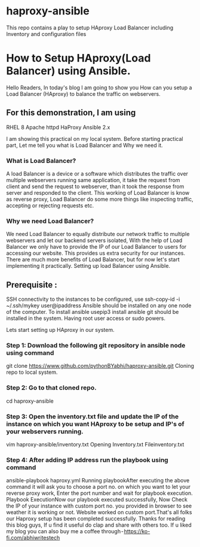 # haproxy-ansible
This repo contains a play to setup HAproxy Load Balancer including Inventory and configuration files
# How to Setup HAproxy(Load Balancer) using Ansible.
Hello Readers, In today's blog I am going to show you How can you setup a Load Balancer (HAproxy) to balance the traffic on webservers.
## For this demonstration, I am using
RHEL 8
Apache httpd
HaProxy
Ansible 2.x

I am showing this practical on my local system. Before starting practical part, Let me tell you what is Load Balancer and Why we need it.
### What is Load Balancer?
A load Balancer is a device or a software which distributes the traffic over multiple webservers running same application, it take the request from client and send the request to webserver, than it took the response from server and responded to the client. This working of Load Balancer is know as reverse proxy, Load Balancer do some more things like inspecting traffic, accepting or rejecting requests etc.
### Why we need Load Balancer?
We need Load Balancer to equally distribute our network traffic to multiple webservers and let our backend servers isolated, With the help of Load Balancer we only have to provide the IP of our Load Balancer to users for accessing our website. This provides us extra security for our instances. There are much more benefits of Load Balancer, but for now let's start implementing it practically.
Setting up load Balancer using Ansible.
## Prerequisite :
SSH connectivity to the instances to be configured, use ssh-copy-id -i ~/.ssh/mykey user@ipaddress
Ansible should be installed on any one node of the computer. To install ansible usepip3 install ansible
git should be installed in the system.
Having root user access or sudo powers.

Lets start setting up HAproxy in our system.
### Step 1: Download the following git repository in ansible node using command
git clone https://www.github.com/pythonBYabhi/haproxy-ansible.git
Cloning repo to local system.
### Step 2: Go to that cloned repo.
cd haproxy-ansible
### Step 3: Open the inventory.txt file and update the IP of the instance on which you want HAproxy to be setup and IP's of your webservers running.
vim haproxy-ansible/inventory.txt
Opening Inventory.txt Fileinventory.txt
### Step 4: After adding IP address run the playbook using command
ansible-playbook haproxy.yml
Running playbookAfter executing the above command it will ask you to choose a port no. on which you want to let your reverse proxy work, Enter the port number and wait for playbook execution.
Playbook ExecutionNow our playbook executed successfully, Now Check the IP of your instance with custom port no. you provided in browser to see weather it is working or not.
Website worked on custom port.That's all folks our Haproxy setup has been completed successfully.
Thanks for reading this blog guys, If u find it useful do clap and share with others too.
If u liked my blog you can also buy me a coffee through - https://ko-fi.com/abhiwritestech

